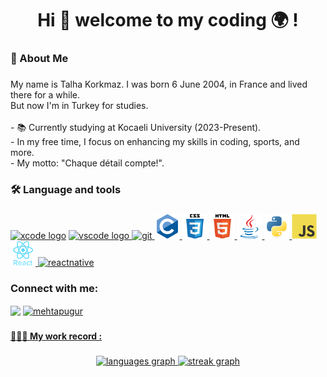 <h1 align="center">Hi 👋  welcome to my coding 🌍 !</h1>

###

<h3 align="left">📜  About Me</h3>

###

<p align="left">My name is Talha Korkmaz. I was born 6 June 2004, in France and lived there for a while.<br> But now I'm in Turkey for studies.<br><br>- 📚 Currently studying at Kocaeli University (2023-Present).<br>- In my free time, I focus on enhancing my skills in coding, sports, and more.<br>- My motto: "Chaque détail compte!".</p>

###

<h3 align="left">🛠 Language and tools</h3>

###

<p align="left"> </a> <a href="https://developer.apple.com/xcode/" target="_blank" rel="noreferrer"><img src="https://cdn.jsdelivr.net/gh/devicons/devicon/icons/xcode/xcode-original.svg" height="40" alt="xcode logo" /></a> <a href="https://code.visualstudio.com/" target="_blank" rel="noreferrer"><img src="https://cdn.jsdelivr.net/gh/devicons/devicon/icons/vscode/vscode-original.svg" height="40" alt="vscode logo" /> </a> <a href="https://git-scm.com/" target="_blank" rel="noreferrer"> <img src="https://www.vectorlogo.zone/logos/git-scm/git-scm-icon.svg" alt="git" width="40" height="40"/><a href="https://www.cprogramming.com/" target="_blank" rel="noreferrer"> <img src="https://raw.githubusercontent.com/devicons/devicon/master/icons/c/c-original.svg" alt="c" width="40" height="40"/> </a> <a href="https://www.w3schools.com/css/" target="_blank" rel="noreferrer"> <img src="https://raw.githubusercontent.com/devicons/devicon/master/icons/css3/css3-original-wordmark.svg" alt="css3" width="40" height="40"/> </a> <a href="https://www.w3.org/html/" target="_blank" rel="noreferrer"> <img src="https://raw.githubusercontent.com/devicons/devicon/master/icons/html5/html5-original-wordmark.svg" alt="html5" width="40" height="40"/> </a> <a href="https://www.java.com" target="_blank" rel="noreferrer"> <img src="https://raw.githubusercontent.com/devicons/devicon/master/icons/java/java-original.svg" alt="java" width="40" height="40"/> </a> <a href="https://www.python.org" target="_blank" rel="noreferrer"> <img src="https://raw.githubusercontent.com/devicons/devicon/master/icons/python/python-original.svg" alt="python" width="40" height="40"/> </a> <a href="https://developer.mozilla.org/en-US/docs/Web/JavaScript" target="_blank" rel="noreferrer"> <img src="https://raw.githubusercontent.com/devicons/devicon/master/icons/javascript/javascript-original.svg" alt="javascript" width="40" height="40"/> </a> <a href="https://reactjs.org/" target="_blank" rel="noreferrer"> <img src="https://raw.githubusercontent.com/devicons/devicon/master/icons/react/react-original-wordmark.svg" alt="react" width="40" height="40"/> </a> <a href="https://reactnative.dev/" target="_blank" rel="noreferrer"> <img src="https://reactnative.dev/img/header_logo.svg" alt="reactnative" width="40" height="40"/> </a> </p>

###

<h3 align="left">Connect with me:</h3>
<p align="left">
<a href="mailto:talhatr29@gmail.com" target="blank"><img align="center" src="https://user-images.githubusercontent.com/24686636/136243615-faaeb96b-136b-48ae-a508-1905e9cea93f.png"/></a>
<a href="https://www.linkedin.com/in/talha-korkmaz-a6aaba32a/" target="blank"><img align="center" src="https://raw.githubusercontent.com/rahuldkjain/github-profile-readme-generator/master/src/images/icons/Social/linked-in-alt.svg" alt="mehtapugur" height="30" width="40" />
</p>

###

<h4 align="left">👨🏻‍💻   My work record :</h3>

###

<div align="center">
  <img src="https://github-readme-stats.vercel.app/api/top-langs?username=talha667ko&locale=en&hide_title=false&layout=compact&card_width=320&langs_count=3&theme=swift&hide_border=true&order=2" height="115" alt="languages graph"  />
  <img src="https://streak-stats.demolab.com?user=talha667ko&locale=fr&mode=daily&theme=swift&hide_border=false&border_radius=6&order=3" height="115" alt="streak graph" 
    />
</div>

###
